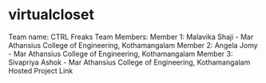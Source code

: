 # virtualcloset
Team name: CTRL Freaks
Team Members: 
  Member 1: Malavika Shaji - Mar Athansius College of Engineering, Kothamangalam
  Member 2: Angela Jomy - Mar Athansius College of Engineering, Kothamangalam
  Member 3: Sivapriya Ashok - Mar Athansius College of Engineering, Kothamangalam
Hosted Project Link
